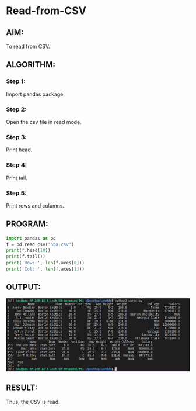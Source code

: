 # Read-from-CSV

## AIM:
To read from CSV.

## ALGORITHM:

### Step 1:
Import pandas package

### Step 2:
Open the csv file in read mode.

### Step 3:
Print head.

### Step 4:
Print tail.

### Step 5:
Print rows and columns.

## PROGRAM:
```Python
import pandas as pd
f = pd.read_csv('nba.csv')
print(f.head(10))
print(f.tail())
print('Row: ', len(f.axes[0]))
print('Col: ', len(f.axes[1]))
```

## OUTPUT:
![image](./Screenshot%20from%202023-01-28%2014-41-36.png)

## RESULT:
Thus, the CSV is read.
